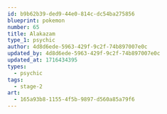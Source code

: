 ```yaml
---
id: b9b62b39-ded9-44e0-814c-dc54ba275856
blueprint: pokemon
number: 65
title: Alakazam
type_1: psychic
author: 4d8d6ede-5963-429f-9c2f-74b897007e0c
updated_by: 4d8d6ede-5963-429f-9c2f-74b897007e0c
updated_at: 1716434395
types:
  - psychic
tags:
  - stage-2
art:
  - 165a93b8-1155-4f5b-9897-d560a85a79f6
---
```


